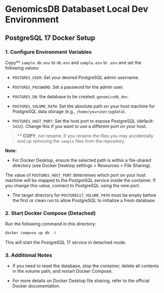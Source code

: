 # GenomicsDB Databaset Local Dev Environment

## PostgreSQL 17 Docker Setup

### 1. Configure Environment Variables

Copy** `sample.db.env` to `db.env` and `sample.env` to `.env` and set the following values:

* `POSTGRES_USER`: Set your desired PostgreSQL admin username.
* `POSTGRES_PASSWORD`: Set a password for the admin user.
* `POSTGRES_DB`: the database to be created: `genomicsdb_dev`.

* `POSTGRES_VOLUME_PATH`: Set the absolute path on your host machine for PostgreSQL data storage (e.g., `/home/youruser/pgdata`).
* `POSTGRES_HOST_PORT`: Set the host port to expose PostgreSQL (default: `5432`). Change this if you want to use a different port on your host.

> ** **COPY**, not rename.  If you rename the files you may accidentally end up removing the `sample` files from the repository.

**Note:**

- For Docker Desktop, ensure the selected path is within a file-shared directory (see Docker Desktop settings > Resources > File Sharing).

 The value of `POSTGRES_HOST_PORT` determines which port on your host machine will be mapped to the PostgreSQL service inside the container. If you change this value, connect to PostgreSQL using the new port.

- The target directory for `POSTGRES17_VOLUME_PATH` must be empty before the first or clean run to allow PostgreSQL to initialize a fresh database. 

### 2. Start Docker Compose (Detached)

Run the following command in this directory:

```bash
docker compose up db -d
```

This will start the PostgreSQL 17 service in detached mode.

### 3. Additional Notes

- If you need to reset the database, stop the container, delete all contents in the volume path, and restart Docker Compose.

- For more details on Docker Desktop file sharing, refer to the official Docker documentation.
